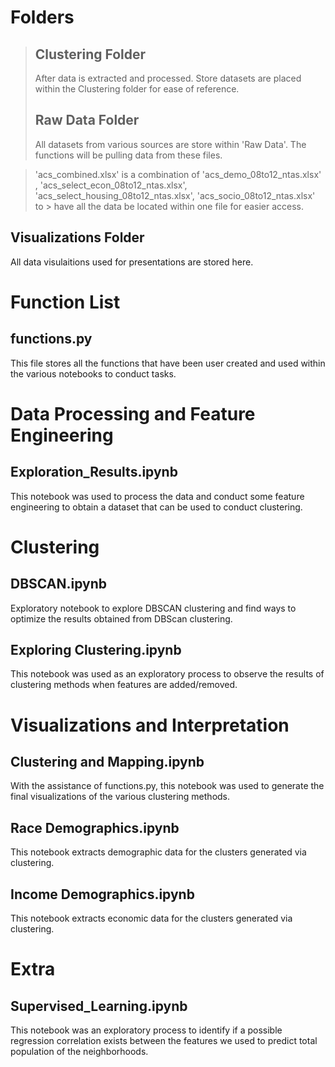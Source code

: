 # Folders
> ## Clustering Folder
> After data is extracted and processed. Store datasets are placed within the Clustering folder for ease of reference.
> ## Raw Data Folder
> All datasets from various sources are store within 'Raw Data'. The functions will be pulling data from these files. 

> 'acs_combined.xlsx' is a combination of 'acs_demo_08to12_ntas.xlsx' , 'acs_select_econ_08to12_ntas.xlsx', 'acs_select_housing_08to12_ntas.xlsx', 'acs_socio_08to12_ntas.xlsx' to > have all the data be located within one file for easier access. 

## Visualizations Folder
All data visulaitions used for presentations are stored here.

# Function List
## functions.py
This file stores all the functions that have been user created and used within the various notebooks to conduct tasks. 

# Data Processing and Feature Engineering
## Exploration_Results.ipynb
This notebook was used to process the data and conduct some feature engineering to obtain a dataset that can be used to conduct clustering.

# Clustering
## DBSCAN.ipynb
Exploratory notebook to explore DBSCAN clustering and find ways to optimize the results obtained from DBScan clustering. 

## Exploring Clustering.ipynb 
This notebook was used as an exploratory process to observe the results of clustering methods when features are added/removed.

# Visualizations and Interpretation 

## Clustering and Mapping.ipynb 
With the assistance of functions.py, this notebook was used to generate the final visualizations of the various clustering methods. 

## Race Demographics.ipynb
This notebook extracts demographic data for the clusters generated via clustering.

## Income Demographics.ipynb
This notebook extracts economic data for the clusters generated via clustering.

# Extra 

## Supervised_Learning.ipynb
This notebook was an exploratory process to identify if a possible regression correlation exists between the features we used to predict total population of the neighborhoods. 




